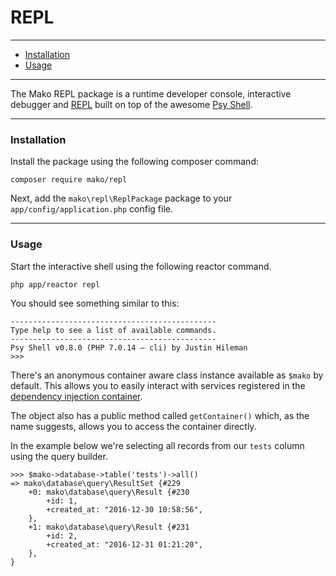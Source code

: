 # REPL

--------------------------------------------------------

* [Installation](#installation)
* [Usage](#usage)

--------------------------------------------------------

The Mako REPL package is a runtime developer console, interactive debugger and [REPL](https://en.wikipedia.org/wiki/Read-eval-print_loop) built on top of the awesome [Psy Shell](http://psysh.org/).

--------------------------------------------------------

<a id="installation"></a>

### Installation

Install the package using the following composer command:

	composer require mako/repl

Next, add the `mako\repl\ReplPackage` package to your `app/config/application.php` config file.

--------------------------------------------------------

<a id="usage"></a>

### Usage

Start the interactive shell using the following reactor command.

	php app/reactor repl

You should see something similar to this:

	----------------------------------------------
	Type help to see a list of available commands.
	----------------------------------------------
	Psy Shell v0.8.0 (PHP 7.0.14 — cli) by Justin Hileman
	>>>

There's an anonymous container aware class instance available as `$mako` by default. This allows you to easily interact with services registered in the [dependency injection container](:base_url:/docs/:version:/getting-started:dependency-injection#services).

The object also has a public method called `getContainer()` which, as the name suggests, allows you to access the container directly.

In the example below we're selecting all records from our `tests` column using the query builder.

	>>> $mako->database->table('tests')->all()
	=> mako\database\query\ResultSet {#229
		+0: mako\database\query\Result {#230
			+id: 1,
			+created_at: "2016-12-30 10:58:56",
		},
		+1: mako\database\query\Result {#231
			+id: 2,
			+created_at: "2016-12-31 01:21:20",
		},
	}
